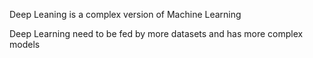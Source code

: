 Deep Leaning is a complex version of Machine Learning

Deep Learning need to be fed by more datasets and has more complex models


